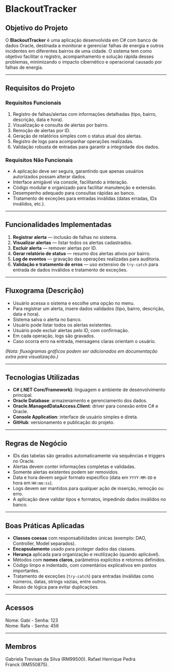 # BlackoutTracker

## Objetivo do Projeto

O **BlackoutTracker** é uma aplicação desenvolvida em C# com banco de dados Oracle, destinada a monitorar e gerenciar falhas de energia e outros incidentes em diferentes bairros de uma cidade. O sistema tem como objetivo facilitar o registro, acompanhamento e solução rápida desses problemas, minimizando o impacto cibernético e operacional causado por falhas de energia.

---

## Requisitos do Projeto

### Requisitos Funcionais

1. Registro de falhas/alertas com informações detalhadas (tipo, bairro, descrição, data e hora).
2. Visualização e consulta de alertas por bairro.
3. Remoção de alertas por ID.
4. Geração de relatórios simples com o status atual dos alertas.
5. Registro de logs para acompanhar operações realizadas.
6. Validação robusta de entradas para garantir a integridade dos dados.

### Requisitos Não Funcionais

- A aplicação deve ser segura, garantindo que apenas usuários autorizados possam alterar dados.
- Interface amigável via console, facilitando a interação.
- Código modular e organizado para facilitar manutenção e extensão.
- Desempenho adequado para consultas rápidas ao banco.
- Tratamento de exceções para entradas inválidas (datas erradas, IDs inválidos, etc.).

---

## Funcionalidades Implementadas

1. **Registrar alerta** — inclusão de falhas no sistema.
2. **Visualizar alertas** — listar todos os alertas cadastrados.
3. **Excluir alerta** — remover alertas por ID.
4. **Gerar relatório de status** — resumo dos alertas ativos por bairro.
5. **Log de eventos** — gravação das operações realizadas para auditoria.
6. **Validação e tratamento de erros** — uso extensivo de `try-catch` para entrada de dados inválidos e tratamento de exceções.

---

## Fluxograma (Descrição)

- Usuário acessa o sistema e escolhe uma opção no menu.
- Para registrar um alerta, insere dados validados (tipo, bairro, descrição, data e hora).
- Sistema salva o alerta no banco.
- Usuário pode listar todos os alertas existentes.
- Usuário pode excluir alertas pelo ID, com confirmação.
- Em cada operação, logs são gravados.
- Caso ocorra erro na entrada, mensagens claras orientam o usuário.

*(Nota: fluxogramas gráficos podem ser adicionados em documentação extra para visualização.)*

---

## Tecnologias Utilizadas

- **C# (.NET Core/Framework)**: linguagem e ambiente de desenvolvimento principal.
- **Oracle Database**: armazenamento e gerenciamento dos dados.
- **Oracle.ManagedDataAccess.Client**: driver para conexão entre C# e Oracle.
- **Console Application**: interface de usuário simples e direta.
- **GitHub**: versionamento e publicação do projeto.

---

## Regras de Negócio

- IDs das tabelas são gerados automaticamente via sequências e triggers no Oracle.
- Alertas devem conter informações completas e validadas.
- Somente alertas existentes podem ser removidos.
- Data e hora devem seguir formato específico (data em `YYYY-MM-DD` e hora em `HH:mm:ss`).
- Logs devem ser mantidos para qualquer ação de inserção, remoção ou erro.
- A aplicação deve validar tipos e formatos, impedindo dados inválidos no banco.

---

## Boas Práticas Aplicadas

- **Classes coesas** com responsabilidades únicas (exemplo: DAO, Controller, Model separados).
- **Encapsulamento** usado para proteger dados das classes.
- **Herança** aplicada para organização e reutilização (quando aplicável).
- Métodos com **nomes claros**, parâmetros explícitos e retornos definidos.
- Código limpo e indentado, com comentários explicativos em pontos importantes.
- Tratamento de exceções (`try-catch`) para entradas inválidas como números, datas, strings vazias, entre outros.
- Reuso de lógica para evitar duplicações.

---

## Acessos

Nome: Gabi - Senha: 123  
Nome: Rafa - Senha: 456  

---

## Membros

Gabriela Trevisan da Silva (RM99500).
Rafael Henrique Pedra Franck (RM550875).  
